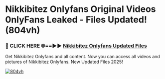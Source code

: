 # Nikkibitez Onlyfans Original Videos 0nlyFans Leaked - Files Updated! (804vh)

<h3>🔴 CLICK HERE 🌐==►► <a href="https://tinyurl.com/2m67pmp6" rel="nofollow">Nikkibitez Onlyfans Updated Files</a></h3>

Get Nikkibitez Onlyfans and all content. Now you can access all videos and pictures of Nikkibitez Onlyfans. New Updated Files 2025!

[![804vh](https://i.imgur.com/H4QAA4z.gif)](https://tinyurl.com/2m67pmp6)